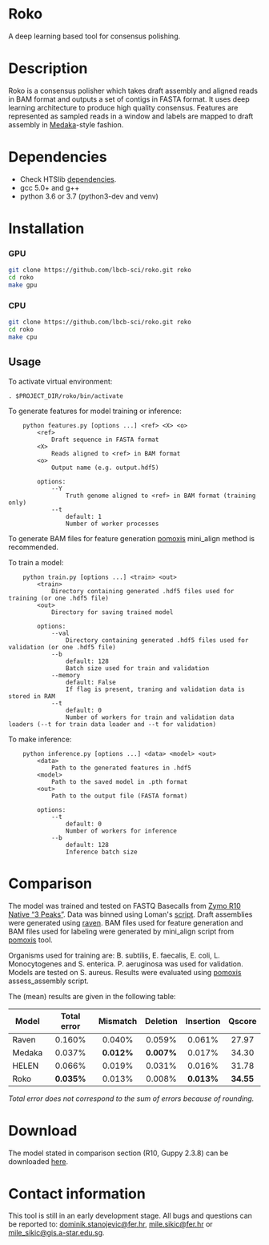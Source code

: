 # Roko

A deep learning based tool for consensus polishing.

# Description

Roko is a consensus polisher which takes draft assembly and aligned reads in BAM format and outputs a set of contigs in FASTA format. It uses deep learning architecture to produce high quality consensus. Features are represented as sampled reads in a window and labels are mapped to draft assembly in [Medaka](https://github.com/nanoporetech/medaka)-style fashion. 

# Dependencies

- Check HTSlib [dependencies](https://github.com/samtools/htslib/blob/develop/INSTALL).
- gcc 5.0+ and g++
- python 3.6 or 3.7 (python3-dev and venv)

# Installation

### GPU
```bash
git clone https://github.com/lbcb-sci/roko.git roko
cd roko
make gpu
```

### CPU
```bash
git clone https://github.com/lbcb-sci/roko.git roko
cd roko
make cpu
```

## Usage
To activate virtual environment:
```
. $PROJECT_DIR/roko/bin/activate
```

To generate features for model training or inference:
```
    python features.py [options ...] <ref> <X> <o>
        <ref>
            Draft sequence in FASTA format
        <X>
            Reads aligned to <ref> in BAM format
        <o>
            Output name (e.g. output.hdf5) 
        
        options:
            --Y
                Truth genome aligned to <ref> in BAM format (training only)
            --t 
                default: 1
                Number of worker processes
```
To generate BAM files for feature generation [pomoxis](https://github.com/nanoporetech/pomoxis) mini_align method is recommended.

To train a model:
```
    python train.py [options ...] <train> <out>
        <train>
            Directory containing generated .hdf5 files used for training (or one .hdf5 file)
        <out>
            Directory for saving trained model
            
        options:
            --val
                Directory containing generated .hdf5 files used for validation (or one .hdf5 file)
            --b
                default: 128
                Batch size used for train and validation
            --memory
                default: False
                If flag is present, traning and validation data is stored in RAM
            --t
                default: 0
                Number of workers for train and validation data loaders (--t for train data loader and --t for validation)
```

To make inference:
```
    python inference.py [options ...] <data> <model> <out>
        <data>
            Path to the generated features in .hdf5
        <model>
            Path to the saved model in .pth format
        <out>
            Path to the output file (FASTA format)
            
        options:
            --t
                default: 0
                Number of workers for inference
            --b
                default: 128
                Inference batch size
```

# Comparison

The model was trained and tested on FASTQ Basecalls from [Zymo R10 Native “3 Peaks”](https://lomanlab.github.io/mockcommunity/r10.html). Data was binned using Loman's [script](https://github.com/LomanLab/mockcommunity/blob/master/analysis/scripts/binreads.py). Draft assemblies were generated using [raven](https://github.com/lbcb-sci/raven). BAM files used for feature generation and BAM files used for labeling were generated by mini_align script from [pomoxis](https://github.com/nanoporetech/pomoxis) tool. 

Organisms used for training are: B. subtilis, E. faecalis, E. coli, L. Monocytogenes and S. enterica. P. aeruginosa was used for validation. Models are tested on S. aureus. Results were evaluated using [pomoxis](https://github.com/nanoporetech/pomoxis) assess_assembly script.

The (mean) results are given in the following table:

| Model  | Total error | Mismatch   | Deletion   | Insertion  | Qscore    |
| ------ |:-----------:|:----------:|:----------:|:----------:|:---------:|
| Raven  | 0.160%      | 0.040%     | 0.059%     | 0.061%     | 27.97     |
| Medaka | 0.037%      | **0.012%** | **0.007%** | 0.017%     | 34.30     |
| HELEN  | 0.066%      | 0.019%     | 0.031%     | 0.016%     | 31.78     |
| Roko   | **0.035%**  | 0.013%     | 0.008%     | **0.013%** | **34.55** |

*Total error does not correspond to the sum of errors because of rounding.*

# Download
The model stated in comparison section (R10, Guppy 2.3.8) can be downloaded [here](https://www.dropbox.com/s/ya7ovk9g7mop9lb/r10_2.3.8.pth?dl=0).

# Contact information
This tool is still in an early development stage. All bugs and questions can be reported to: [dominik.stanojevic@fer.hr](dominik.stanojevic@fer.hr), [mile.sikic@fer.hr](mile.sikic@fer.hr) or [mile_sikic@gis.a-star.edu.sg](mile_sikic@gis.a-star.edu.sg).

